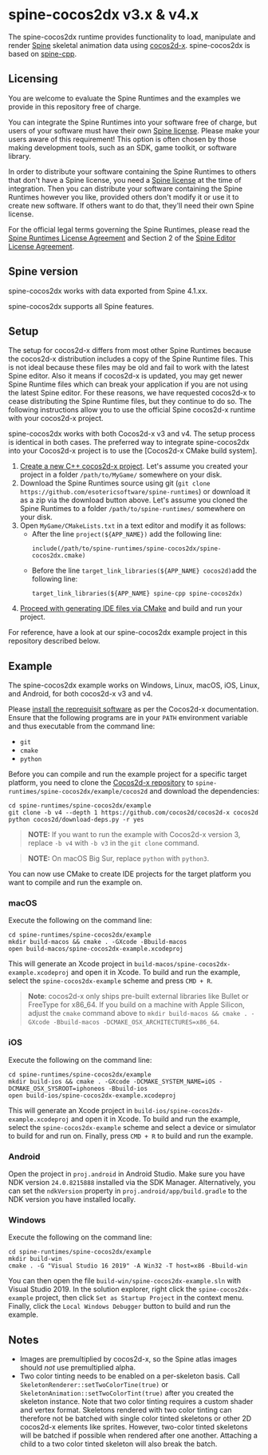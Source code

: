 # spine-cocos2dx v3.x & v4.x

The spine-cocos2dx runtime provides functionality to load, manipulate and render [Spine](http://esotericsoftware.com) skeletal animation data using [cocos2d-x](http://www.cocos2d-x.org/). spine-cocos2dx is based on [spine-cpp](../spine-cpp).

## Licensing

You are welcome to evaluate the Spine Runtimes and the examples we provide in this repository free of charge.

You can integrate the Spine Runtimes into your software free of charge, but users of your software must have their own [Spine license](https://esotericsoftware.com/spine-purchase). Please make your users aware of this requirement! This option is often chosen by those making development tools, such as an SDK, game toolkit, or software library.

In order to distribute your software containing the Spine Runtimes to others that don't have a Spine license, you need a [Spine license](https://esotericsoftware.com/spine-purchase) at the time of integration. Then you can distribute your software containing the Spine Runtimes however you like, provided others don't modify it or use it to create new software. If others want to do that, they'll need their own Spine license.

For the official legal terms governing the Spine Runtimes, please read the [Spine Runtimes License Agreement](http://esotericsoftware.com/spine-runtimes-license) and Section 2 of the [Spine Editor License Agreement](http://esotericsoftware.com/spine-editor-license#s2).

## Spine version

spine-cocos2dx works with data exported from Spine 4.1.xx.

spine-cocos2dx supports all Spine features.

## Setup

The setup for cocos2d-x differs from most other Spine Runtimes because the cocos2d-x distribution includes a copy of the Spine Runtime files. This is not ideal because these files may be old and fail to work with the latest Spine editor. Also it means if cocos2d-x is updated, you may get newer Spine Runtime files which can break your application if you are not using the latest Spine editor. For these reasons, we have requested cocos2d-x to cease distributing the Spine Runtime files, but they  continue to do so. The following instructions allow you to use the official Spine cocos2d-x runtime with your cocos2d-x project.

spine-cocos2dx works with both Cocos2d-x v3 and v4. The setup process is identical in both cases. The preferred way to integrate spine-cocos2dx into your Cocos2d-x project is to use the [Cocos2d-x CMake build system].


1. [Create a new C++ cocos2d-x project](https://docs.cocos2d-x.org/cocos2d-x/v4/en/editors_and_tools/cocosCLTool.html). Let's assume you created your project in a folder `/path/to/MyGame/` somewhere on your disk.
2. Download the Spine Runtimes source using git (`git clone https://github.com/esotericsoftware/spine-runtimes`) or download it as a zip via the download button above. Let's assume you cloned the Spine Runtimes to a folder `/path/to/spine-runtimes/` somewhere on your disk.
3. Open `MyGame/CMakeLists.txt` in a text editor and modify it as follows:
	* After the line `project(${APP_NAME})` add the following line:
	 	```
		include(/path/to/spine-runtimes/spine-cocos2dx/spine-cocos2dx.cmake)
		```	  
	* Before the line `target_link_libraries(${APP_NAME} cocos2d)`add the following line:
		```
		target_link_libraries(${APP_NAME} spine-cpp spine-cocos2dx)
		```
4. [Proceed with generating IDE files via CMake](https://docs.cocos2d-x.org/cocos2d-x/v4/en/installation/CMake-Guide.html) and build and run your project.

For reference, have a look at our spine-cocos2dx example project in this repository described below.

## Example
The spine-cocos2dx example works on Windows, Linux, macOS, iOS, Linux, and Android, for both cocos2d-x v3 and v4.

Please [install the reprequisit software](https://docs.cocos2d-x.org/cocos2d-x/v4/en/installation/prerequisites.html) as per the Cocos2d-x documentation. Ensure that the following programs are in your `PATH` environment variable and thus executable from the command line:

* `git`
* `cmake`
* `python`

Before you can compile and run the example project for a specific target platform, you need to clone the [Cocos2d-x repository](https://github.com/cocos2d/cocos2d-x) to `spine-runtimes/spine-cocos2dx/example/cocos2d` and download the dependencies:

```
cd spine-runtimes/spine-cocos2dx/example
git clone -b v4 --depth 1 https://github.com/cocos2d/cocos2d-x cocos2d
python cocos2d/download-deps.py -r yes
```

> **NOTE:** If you want to run the example with Cocos2d-x version 3, replace `-b v4` with `-b v3` in the `git clone` command.

> **NOTE:** On macOS Big Sur, replace `python` with `python3`.

You can now use CMake to create IDE projects for the target platform you want to compile and run the example on.

### macOS
Execute the following on the command line:

```
cd spine-runtimes/spine-cocos2dx/example
mkdir build-macos && cmake . -GXcode -Bbuild-macos
open build-macos/spine-cocos2dx-example.xcodeproj
```

This will generate an Xcode project in `build-macos/spine-cocos2dx-example.xcodeproj` and open it in Xcode. To build and run the example, select the `spine-cocos2dx-example` scheme and press `CMD + R`.

> **Note**: cocos2d-x only ships pre-built external libraries like Bullet or FreeType for x86_64. If you build on a machine with Apple Silicon, adjust the `cmake` command above to `mkdir build-macos && cmake . -GXcode -Bbuild-macos -DCMAKE_OSX_ARCHITECTURES=x86_64`.

### iOS
Execute the following on the command line:

```
cd spine-runtimes/spine-cocos2dx/example
mkdir build-ios && cmake . -GXcode -DCMAKE_SYSTEM_NAME=iOS -DCMAKE_OSX_SYSROOT=iphoneos -Bbuild-ios
open build-ios/spine-cocos2dx-example.xcodeproj
```

This will generate an Xcode project in `build-ios/spine-cocos2dx-example.xcodeproj` and open it in Xcode. To build and run the example, select the `spine-cocos2dx-example` scheme and select a device or simulator to build for and run on. Finally, press `CMD + R` to build and run the example.

### Android
Open the project in `proj.android` in Android Studio. Make sure you have NDK version `24.0.8215888` installed via the SDK Manager. Alternatively, you can set the `ndkVersion` property in `proj.android/app/build.gradle` to the NDK version you have installed locally.

### Windows
Execute the following on the command line:

```
cd spine-runtimes/spine-cocos2dx/example
mkdir build-win
cmake . -G "Visual Studio 16 2019" -A Win32 -T host=x86 -Bbuild-win
```

You can then open the file `build-win/spine-cocos2dx-example.sln` with Visual Studio 2019. In the solution explorer, right click the `spine-cocos2dx-example` project, then click `Set as Startup Project` in the context menu. Finally, click the `Local Windows Debugger` button to build and run the example.

## Notes

* Images are premultiplied by cocos2d-x, so the Spine atlas images should *not* use premultiplied alpha.
* Two color tinting needs to be enabled on a per-skeleton basis. Call `SkeletonRenderer::setTwoColorTine(true)` or `SkeletonAnimation::setTwoColorTint(true)` after you created the skeleton instance. Note that two color tinting requires a custom shader and vertex format. Skeletons rendered with two color tinting can therefore not be batched with single color tinted skeletons or other 2D cocos2d-x elements like sprites. However, two-color tinted skeletons will be batched if possible when rendered after one another. Attaching a child to a two color tinted skeleton will also break the batch.

